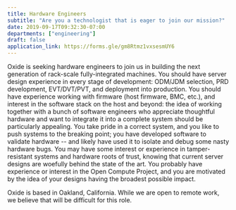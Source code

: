 ```yaml
---
title: Hardware Engineers
subtitle: "Are you a technologist that is eager to join our mission?"
date: 2019-09-17T09:32:30-07:00
departments: ["engineering"]
draft: false
application_link: https://forms.gle/gm8Rtmz1vxsesmUY6
---
```


Oxide is seeking hardware engineers to join us in building the next
generation of rack-scale fully-integrated machines.  You should have server
design experience in every stage of development: ODM/JDM selection, PRD
development, EVT/DVT/PVT, and deployment into production.  You should have
experience working with firmware (host firmware, BMC, etc.), and interest in
the software stack on the host and beyond: the idea of working together with
a bunch of software engineers who appreciate thoughtful hardware and want to
integrate it into a complete system should be particularly appealing.  You
take pride in a correct system, and you like to push systems to the breaking
point; you have developed software to validate hardware -- and likely have
used it to isolate and debug some nasty hardware bugs.  You may have some
interest or experience in tamper-resistant systems and hardware roots of
trust, knowing that current server designs are woefully behind the state of
the art.  You probably have experience or interest in the Open Compute
Project, and you are motivated by the idea of your designs having the
broadest possible impact.  

Oxide is based in Oakland, California. While we are open to remote work,
we believe that will be difficult for this role.

